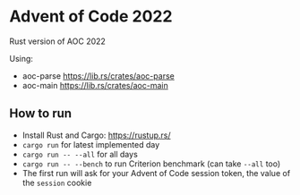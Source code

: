 # Advent of Code 2022

Rust version of AOC 2022

Using:
- aoc-parse https://lib.rs/crates/aoc-parse
- aoc-main https://lib.rs/crates/aoc-main

## How to run

- Install Rust and Cargo: https://rustup.rs/
- `cargo run` for latest implemented day
- `cargo run -- --all` for all days
- `cargo run -- --bench` to run Criterion benchmark (can take `--all` too)
- The first run will ask for your Advent of Code session token, the value of the `session` cookie
